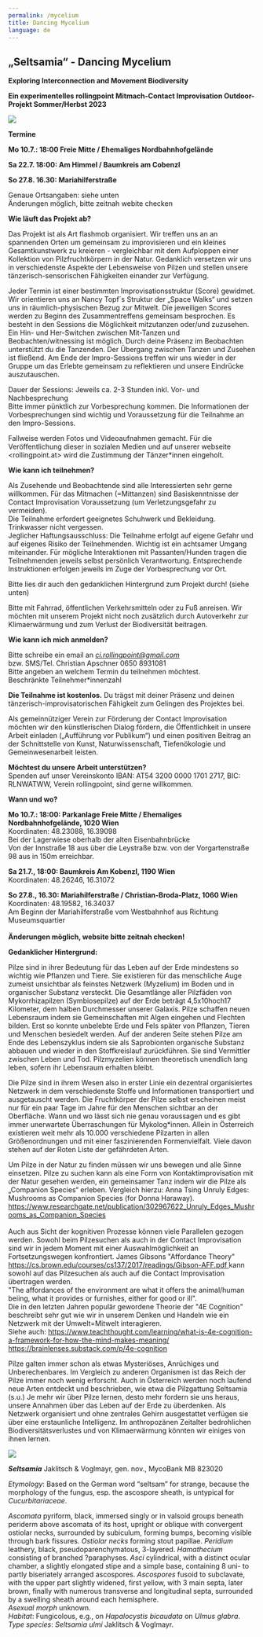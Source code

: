 ```yaml
---
permalink: /mycelium
title: Dancing Mycelium
language: de
---
```

<div class="named-anchor" id="dancemyc"></div>

## „**Seltsamia“ - Dancing Mycelium**

**Exploring Interconnection and Movement Biodiversity**

**Ein experimentelles rollingpoint Mitmach-Contact Improvisation Outdoor-Projekt Sommer/Herbst 2023**

![](/assets/uploads/64229417_2288914457866260_1127163696674504704_n.jpg)

**Termine**

**Mo 10.7.: 18:00 Freie Mitte / Ehemaliges Nordbahnhofgelände**

**Sa 22.7. 18:00: Am Himmel / Baumkreis am Cobenzl**

[](<>)**So 27.8. 16.30: Mariahilferstraße**

Genaue Ortsangaben: siehe unten\
Änderungen möglich, bitte zeitnah webite checken

**Wie läuft das Projekt ab?**

Das Projekt ist als Art flashmob organisiert. Wir treffen uns an an spannenden Orten um gemeinsam zu improvisieren und ein kleines Gesamtkunstwerk zu kreieren - vergleichbar mit dem Aufploppen einer Kollektion von Pilzfruchtkörpern in der Natur. Gedanklich versetzen wir uns in verschiedenste Aspekte der Lebensweise von Pilzen und stellen unsere tänzerisch-sensorischen Fähigkeiten einander zur Verfügung.

Jeder Termin ist einer bestimmten Improvisationsstruktur (Score) gewidmet. Wir orientieren uns an Nancy Topf´s Struktur der „Space Walks“ und setzen uns in räumlich-physischen Bezug zur Mitwelt. Die jeweiligen Scores werden zu Beginn des Zusammentreffens gemeinsam besprochen. Es besteht in den Sessions die Möglichkeit mitzutanzen oder/und zuzusehen. Ein Hin- und Her-Switchen zwischen Mit-Tanzen und Beobachten/witnessing ist möglich. Durch deine Präsenz im Beobachten unterstützt du die Tanzenden. Der Übergang zwischen Tanzen und Zusehen ist fließend. Am Ende der Impro-Sessions treffen wir uns wieder in der Gruppe um das Erlebte gemeinsam zu reflektieren und unsere Eindrücke auszutauschen.

Dauer der Sessions: Jeweils ca. 2-3 Stunden inkl. Vor- und Nachbesprechung\
Bitte immer pünktlich zur Vorbesprechung kommen. Die Informationen der Vorbesprechungen sind wichtig und Voraussetzung für die Teilnahme an den Impro-Sessions.

Fallweise werden Fotos und Videoaufnahmen gemacht. Für die Veröffentlichung dieser in sozialen Medien und auf unserer webseite <rollingpoint.at> wird die Zustimmung der Tänzer*innen eingeholt.

**Wie kann ich teilnehmen?**

Als Zusehende und Beobachtende sind alle Interessierten sehr gerne willkommen. Für das Mitmachen (=Mittanzen) sind Basiskenntnisse der Contact Improvisation Voraussetzung (um Verletzungsgefahr zu vermeiden). \
Die Teilnahme erfordert geeignetes Schuhwerk und Bekleidung. Trinkwasser nicht vergessen.\
Jeglicher Haftungsausschluss: Die Teilnahme erfolgt auf eigene Gefahr und auf eigenes Risiko der Teilnehmenden. Wichtig ist ein achtsamer Umgang miteinander. Für mögliche Interaktionen mit Passanten/Hunden tragen die Teilnehmenden jeweils selbst persönlich Verantwortung. Entsprechende Instruktionen erfolgen jeweils im Zuge der Vorbesprechung vor Ort.

Bitte lies dir auch den gedanklichen Hintergrund zum Projekt durch! (siehe unten)

Bitte mit Fahrrad, öffentlichen Verkehrsmitteln oder zu Fuß anreisen. Wir möchten mit unserem Projekt nicht noch zusätzlich durch Autoverkehr zur Klimaerwärmung und zum Verlust der Biodiversität beitragen.

**Wie kann ich mich anmelden?**

Bitte schreibe ein email an *[ci.rollingpoint@gmail.com](mailto:ci.rollingpoint@gmail.com)*\
bzw. SMS/Tel. Christian Apschner 0650 8931081\
Bitte angeben an welchem Termin du teilnehmen möchtest.\
Beschränkte Teilnehmer*innenzahl

**Die Teilnahme ist kostenlos.** Du trägst mit deiner Präsenz und deinen tänzerisch-improvisatorischen Fähigkeit zum Gelingen des Projektes bei.

Als gemeinnütziger Verein zur Förderung der Contact Improvisation möchten wir den künstlerischen Dialog fördern, die Öffentlichkeit in unsere Arbeit einladen („Aufführung vor Publikum“) und einen positiven Beitrag an der Schnittstelle von Kunst, Naturwissenschaft, Tiefenökologie und Gemeinwesenarbeit leisten.

**Möchtest du unsere Arbeit unterstützen?**\
Spenden auf unser Vereinskonto IBAN: AT54 3200 0000 1701 2717, BIC: RLNWATWW, Verein rollingpoint, sind gerne willkommen.

**Wann und wo?**

**Mo 10.7.: 18:00: Parkanlage Freie Mitte / Ehemaliges Nordbahnhofgelände, 1020 Wien**\
Koordinaten: 48.23088, 16.39098\
Bei der Lagerwiese oberhalb der alten Eisenbahnbrücke\
Von der Innstraße 18 aus über die Leystraße bzw. von der Vorgartenstraße 98 aus in 150m erreichbar.

**Sa 21.7., 18:00: Baumkreis Am Kobenzl, 1190 Wien**\
Koordinaten: 48.26246, 16.31072

[](<>)**So 27.8., 16.30: Mariahilferstraße / Christian-Broda-Platz, 1060 Wien**\
Koordinaten: 48.19582, 16.34037\
Am Beginn der Mariahilferstraße vom Westbahnhof aus Richtung Museumsquartier\
\
**Änderungen möglich, website bitte zeitnah checken!**

**Gedanklicher Hintergrund:**

Pilze sind in ihrer Bedeutung für das Leben auf der Erde mindestens so wichtig wie Pflanzen und Tiere. Sie existieren für das menschliche Auge zumeist unsichtbar als feinstes Netzwerk (Myzelium) im Boden und in organischer Substanz versteckt. Die Gesamtlänge aller Pilzfäden von Mykorrhizapilzen (Symbiosepilze) auf der Erde beträgt 4,5x10hoch17 Kilometer, dem halben Durchmesser unserer Galaxis. Pilze schaffen neuen Lebensraum indem sie Gemeinschaften mit Algen eingehen und Flechten bilden. Erst so konnte unbelebte Erde und Fels später von Pflanzen, Tieren und Menschen besiedelt werden. Auf der anderen Seite stehen Pilze am Ende des Lebenszyklus indem sie als Saprobionten organische Substanz abbauen und wieder in den Stoffkreislauf zurückführen. Sie sind Vermittler zwischen Leben und Tod. Pilzmyzelien können theoretisch unendlich lang leben, sofern ihr Lebensraum erhalten bleibt.

Die Pilze sind in ihrem Wesen also in erster Linie ein dezentral organisiertes Netzwerk in dem verschiedenste Stoffe und Informationen transportiert und ausgetauscht werden. Die Fruchtkörper der Pilze selbst erscheinen meist nur für ein paar Tage im Jahre für den Menschen sichtbar an der Oberfläche. Wann und wo lässt sich nie genau voraussagen und es gibt immer unerwartete Überraschungen für Mykolog*innen. Allein in Österreich existieren weit mehr als 10.000 verschiedene Pilzarten in allen Größenordnungen und mit einer faszinierenden Formenvielfalt. Viele davon stehen auf der Roten Liste der gefährdeten Arten.

Um Pilze in der Natur zu finden müssen wir uns bewegen und alle Sinne einsetzen. Pilze zu suchen kann als eine Form von Kontaktimprovisation mit der Natur gesehen werden, ein gemeinsamer Tanz indem wir die Pilze als „Companion Species“ erleben. Vergleich hierzu: Anna Tsing Unruly Edges: Mushrooms as Companion Species (for Donna Haraway). <https://www.researchgate.net/publication/302967622_Unruly_Edges_Mushrooms_as_Companion_Species>\
\
Auch aus Sicht der kognitiven Prozesse können viele Parallelen gezogen werden. Sowohl beim Pilzesuchen als auch in der Contact Improvisation sind wir in jedem Moment mit einer Auswahlmöglichkeit an Fortsetzungswegen konfrontiert. James Gibsons "Affordance Theory" [https://cs.brown.edu/courses/cs137/2017/readings/Gibson-AFF.pdf ](https://cs.brown.edu/courses/cs137/2017/readings/Gibson-AFF.pdf)kann sowohl auf das Pilzesuchen als auch auf die Contact Improvisation übertragen werden. \
"The affordances of the environment are what it offers the animal/human beiing, what it provides or furnishes, either for good or ill".\
Die in den letzten Jahren populär gewordene Theorie der "4E Cognition" beschreibt sehr gut wie wir in unserem Denken und Handeln wie ein Netzwerk mit der Umwelt=Mitwelt interagieren.\
Siehe auch: <https://www.teachthought.com/learning/what-is-4e-cognition-a-framework-for-how-the-mind-makes-meaning/>\
<https://brainlenses.substack.com/p/4e-cognition>

Pilze galten immer schon als etwas Mysteriöses, Anrüchiges und Unberechenbares. Im Vergleich zu anderen Organismen ist das Reich der Pilze immer noch wenig erforscht. Auch in Österreich werden noch laufend neue Arten entdeckt und beschrieben, wie etwa die Pilzgattung Seltsamia (s.u.) Je mehr wir über Pilze lernen, desto mehr fordern sie uns heraus, unsere Annahmen über das Leben auf der Erde zu überdenken. Als Netzwerk organisiert und ohne zentrales Gehirn ausgestattet verfügen sie über eine erstaunliche Intelligenz. Im anthropozänen Zeitalter bedrohlichen Biodiversitätsverlustes und von Klimaerwärmung könnten wir einiges von ihnen lernen.

![](/assets/uploads/10428163_666135826810806_5709185538764895315_o.jpg)

[](<>)***Seltsamia*** Jaklitsch & Voglmayr, gen. nov., MycoBank MB 823020

*Etymology*: Based on the German word “seltsam” for strange, because the morphology of the fungus, esp. the ascospore sheath, is untypical for *Cucurbitariaceae*.

[](<>)[](<>)[](<>)[](<>)*Ascomata* pyriform, black, immersed singly or in valsoid groups beneath periderm above ascomata of its host, upright or oblique with convergent ostiolar necks, surrounded by subiculum, forming bumps, becoming visible through bark fissures. *Ostiolar necks* forming stout papillae. *Peridium* leathery, black, pseudoparenchymatous, 3-layered. *Hamathecium* consisting of branched ?paraphyses. *Asci* cylindrical, with a distinct ocular chamber, a slightly elongated stipe and a simple base, containing 8 uni- to partly biseriately arranged ascospores. *Ascospores* fusoid to subclavate, with the upper part slightly widened, first yellow, with 3 main septa, later brown, finally with numerous transverse and longitudinal septa, surrounded by a swelling sheath around each hemisphere.\
*Asexual morph* unknown.\
*Habitat*: Fungicolous, e.g., on *Hapalocystis bicaudata* on *Ulmus glabra*.\
*Type species*: *Seltsamia ulmi* Jaklitsch & Voglmayr.